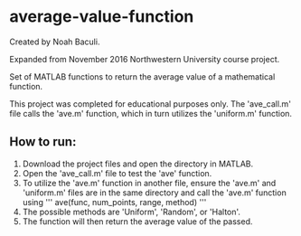 # average-value-function
Created by Noah Baculi.

Expanded from November 2016 Northwestern University course project.

Set of MATLAB functions to return the average value of a mathematical function.

This project was completed for educational purposes only.
The 'ave_call.m' file calls the 'ave.m' function, which in turn utilizes the 'uniform.m' function.

## How to run:
1. Download the project files and open the directory in MATLAB.
2. Open the 'ave_call.m' file to test the 'ave' function.
3. To utilize the 'ave.m' function in another file, ensure the 'ave.m' and 'uniform.m' files are in the same directory and call the 'ave.m' function using
'''
ave(func, num_points, range, method)
'''
4. The possible methods are 'Uniform', 'Random', or 'Halton'.
5. The function will then return the average value of the passed.
